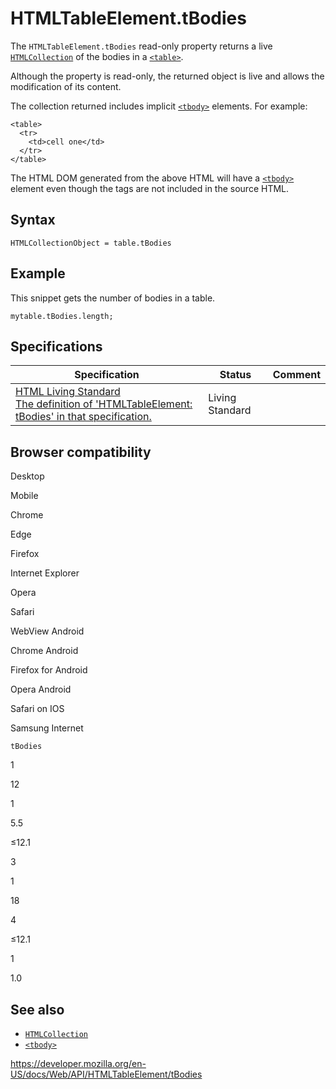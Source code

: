 HTMLTableElement.tBodies
========================

The `HTMLTableElement.tBodies` read-only property returns a live [`HTMLCollection`](../htmlcollection) of the bodies in a [`<table>`](https://developer.mozilla.org/en-US/docs/Web/HTML/Element/table).

Although the property is read-only, the returned object is live and allows the modification of its content.

The collection returned includes implicit [`<tbody>`](https://developer.mozilla.org/en-US/docs/Web/HTML/Element/tbody) elements. For example:

    <table>
      <tr>
        <td>cell one</td>
      </tr>
    </table>

The HTML DOM generated from the above HTML will have a [`<tbody>`](https://developer.mozilla.org/en-US/docs/Web/HTML/Element/tbody) element even though the tags are not included in the source HTML.

Syntax
------

    HTMLCollectionObject = table.tBodies

Example
-------

This snippet gets the number of bodies in a table.

    mytable.tBodies.length;

Specifications
--------------

<table><thead><tr class="header"><th>Specification</th><th>Status</th><th>Comment</th></tr></thead><tbody><tr class="odd"><td><a href="https://html.spec.whatwg.org/multipage/#dom-table-tbodies">HTML Living Standard<br />
<span class="small">The definition of 'HTMLTableElement: tBodies' in that specification.</span></a></td><td><span class="spec-living">Living Standard</span></td><td></td></tr></tbody></table>

Browser compatibility
---------------------

Desktop

Mobile

Chrome

Edge

Firefox

Internet Explorer

Opera

Safari

WebView Android

Chrome Android

Firefox for Android

Opera Android

Safari on IOS

Samsung Internet

`tBodies`

1

12

1

5.5

≤12.1

3

1

18

4

≤12.1

1

1.0

See also
--------

-   [`HTMLCollection`](../htmlcollection)
-   [`<tbody>`](https://developer.mozilla.org/en-US/docs/Web/HTML/Element/tbody)

<a href="https://developer.mozilla.org/en-US/docs/Web/API/HTMLTableElement/tBodies" class="_attribution-link">https://developer.mozilla.org/en-US/docs/Web/API/HTMLTableElement/tBodies</a>
